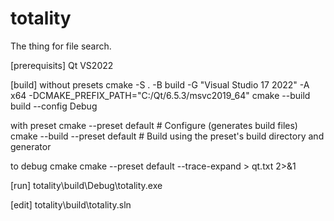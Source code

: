 # totality
The thing for file search.

[prerequisits]
Qt
VS2022

[build]
without presets
cmake -S . -B build -G "Visual Studio 17 2022" -A x64 -DCMAKE_PREFIX_PATH="C:/Qt/6.5.3/msvc2019_64" 
cmake --build build --config Debug

with preset
cmake --preset default         # Configure (generates build files)
cmake --build --preset default # Build using the preset's build directory and generator

to debug cmake
    cmake --preset default --trace-expand > qt.txt 2>&1

[run]
totality\build\Debug\totality.exe

[edit]
totality\build\totality.sln